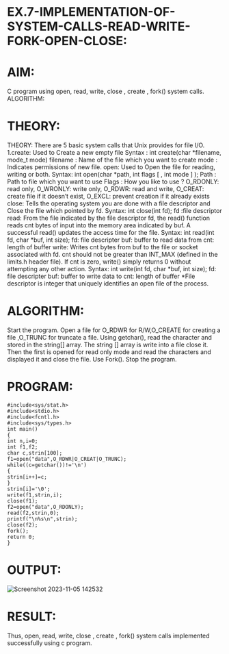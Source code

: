 # EX.7-IMPLEMENTATION-OF-SYSTEM-CALLS-READ-WRITE-FORK-OPEN-CLOSE:
# AIM:
C program using open, read, write, close , create , fork() system calls.
ALGORITHM:
# THEORY:
THEORY:
There are 5 basic system calls that Unix provides for file I/O.
1.create: Used to Create a new empty file
Syntax : int create(char *filename, mode_t mode)
filename : Name of the file which you want to create
mode : Indicates permissions of new file.
open: Used to Open the file for reading, writing or both. Syntax: int open(char *path, int flags [ , int mode ] );
Path : Path to file which you want to use
Flags : How you like to use ?
O_RDONLY: read only, O_WRONLY: write only, O_RDWR: read and write, O_CREAT: create file if it doesn’t exist, O_EXCL: prevent creation if it already exists
close: Tells the operating system you are done with a file descriptor and Close the file which pointed by fd. Syntax: int close(int fd); fd :file descriptor
read: From the file indicated by the file descriptor fd, the read() function reads cnt bytes of input into the memory area indicated by buf. A successful read() updates the access time for the file. Syntax: int read(int fd, char *buf, int size);
fd: file descripter buf: buffer to read data from cnt: length of buffer
write: Writes cnt bytes from buf to the file or socket associated with fd. cnt should not be greater than INT_MAX (defined in the limits.h header file). If cnt is zero, write() simply returns 0 without attempting any other action. Syntax: int write(int fd, char *buf, int size);
fd: file descripter buf: buffer to write data to cnt: length of buffer
*File descriptor is integer that uniquely identifies an open file of the process.
# ALGORITHM:
Start the program.
Open a file for O_RDWR for R/W,O_CREATE for creating a file ,O_TRUNC for truncate a file.
Using getchar(), read the character and stored in the string[] array.
The string [] array is write into a file close it.
Then the first is opened for read only mode and read the characters and displayed it and close the file.
Use Fork().
Stop the program.

# PROGRAM:
```
#include<sys/stat.h> 
#include<stdio.h> 
#include<fcntl.h> 
#include<sys/types.h> 
int main() 
{ 
int n,i=0; 
int f1,f2; 
char c,strin[100]; 
f1=open("data",O_RDWR|O_CREAT|O_TRUNC); 
while((c=getchar())!='\n') 
{ 
strin[i++]=c; 
} 
strin[i]='\0'; 
write(f1,strin,i); 
close(f1); 
f2=open("data",O_RDONLY); 
read(f2,strin,0); 
printf("\n%s\n",strin); 
close(f2); 
fork(); 
return 0; 
}
```
# OUTPUT:

![Screenshot 2023-11-05 142532](https://github.com/BaskaranV15/EX.7-IMPLEMENTATION-OF-SYSTEM-CALLS-READ-WRITE-FORK-OPEN-CLOSE/assets/118703522/e8604b03-3629-4f0b-ab1e-f183bbe9fedb)


# RESULT:
Thus, open, read, write, close , create , fork() system calls implemented successfully using c program.
